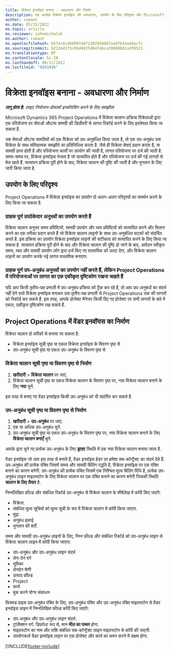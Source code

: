 ```yaml
---
title: विक्रेता इनवॉइस बनाना - अवधारणा और निर्माण
description: यह आलेख विक्रेता इनवॉइस की अवधारणा, उपयोग के लिए परिदृश्य और Microsoft Dynamics 365 Project Operations में विक्रेता इनवॉइस बनाने के तरीके का वर्णन करता है.
author: rumant
ms.date: 03/25/2022
ms.topic: article
ms.reviewer: johnmichalak
ms.author: rumant
ms.openlocfilehash: b57ec8cdb6097e6f2207056667aadfb43ee8acfc
ms.sourcegitcommit: b2224d1f3c0bd4925d647e6ca3960db81a209521
ms.translationtype: MT
ms.contentlocale: hi-IN
ms.lasthandoff: 08/11/2022
ms.locfileid: "9261936"
---
```

# <a name="vendor-invoicing---concept-and-creation"></a>विक्रेता इनवॉइस बनाना - अवधारणा और निर्माण

_**लागू होता है:** लाइट नियोजन-प्रोफार्मा इनवॉयसिंग करने के लिए समझौता_

Microsoft Dynamics 365 Project Operations में विक्रेता चालान-प्रक्रिया विक्रेताओं द्वारा एक परियोजना पर सेवाओं और/या सामग्री की डिलीवरी से लागत रिकॉर्ड करने के लिए इस्तेमाल किया जा सकता है.

जब सेवाओं और/या सामग्रियों को एक विक्रेता को उप-अनुबंधित किया जाता है, तो एक उप-अनुबंध उस विक्रेता के साथ संविदात्मक समझौते का प्रतिनिधित्व करता है. जैसे ही विक्रेता सेवाएं प्रदान करता है, या सामग्री प्राप्त होती है और परियोजना कार्यों पर उपयोग की जाती है, लागत परियोजना पर दर्ज की जाती है. समय-समय पर, विक्रेता इनवॉइस भेजता है जो सत्यापित होते हैं और परियोजना पर दर्ज की गई लागतों से मेल खाते हैं. सत्यापन प्रक्रिया पूरी होने के बाद, विक्रेता चालान की पुष्टि की जाती है और भुगतान के लिए जारी किया जाता है.

## <a name="scenarios-for-use"></a>उपयोग के लिए परिदृश्य

Project Operations में विक्रेता इनवॉइस का उपयोग दो अलग-अलग परिदृश्यों का समर्थन करने के लिए किया जा सकता है.

### <a name="customers-use-the-full-subcontracting-experiences"></a>ग्राहक पूर्ण उपठेकेदार अनुभवों का उपयोग करते हैं

विक्रेता चालान अनुभव समय प्रविष्टियों, सामग्री उपयोग और व्यय प्रविष्टियों को सत्यापित करने और मिलान करने का एक तरीका प्रदान करते हैं जो विक्रेता चालान लाइनों के साथ उप-अनुबंधित घटकों को संदर्भित करते हैं. इस प्रक्रिया का उपयोग विक्रेता इनवॉइस लाइनों की सटीकता को सत्यापित करने के लिए किया जा सकता है. सत्यापन प्रक्रिया पूरी होने के बाद और विक्रेता चालान की पुष्टि हो जाने के बाद, आवेदन स्वीकृत समय, व्यय और सामग्री उपयोग लॉग द्वारा दर्ज किए गए वास्तविक को उलट देगा, और विक्रेता चालान लाइनों का उपयोग करके नई लागत वास्तविक बनाएगा.

### <a name="customers-dont-use-the-full-subcontracting-experiences-but-want-to-have-a-unified-view-of-costs-on-projects-in-project-operations"></a>ग्राहक पूर्ण उप-अनुबंध अनुभवों का उपयोग नहीं करते हैं, लेकिन Project Operations में परियोजनाओं पर लागत का एक एकीकृत दृष्टिकोण रखना चाहते हैं

यदि आप किसी तृतीय-पक्ष प्रणाली में उप-अनुबंध प्रक्रिया को ट्रैक कर रहे हैं, तो आप उप-अनुबंधों का संदर्भ नहीं देने वाले विक्रेता इनवॉइस बनाकर उस तृतीय-पक्ष प्रणाली से Project Operations तक की लागतों को रिकॉर्ड कर सकते हैं. इस तरह, आपके प्रोजेक्ट मैनेजर किसी दिए गए प्रोजेक्ट पर सभी लागतों के बारे में एकल, एकीकृत दृष्टिकोण रख सकते हैं.

## <a name="creation-of-vendor-invoices-in-project-operations"></a>Project Operations में वेंडर इनवॉयस का निर्माण

विक्रेता चालान दो तरीकों से बनाया जा सकता है:

- विक्रेता इनवॉइस सूची पृष्ठ या एकल विक्रेता इनवॉइस के विवरण पृष्ठ से
- उप-अनुबंध सूची पृष्ठ या एकल उप-अनुबंध के विवरण पृष्ठ से

### <a name="creation-from-the-vendor-invoice-list-page-or-details-page"></a>विक्रेता चालान सूची पृष्ठ या विवरण पृष्ठ से निर्माण

1. **खरीदारी** \> **विक्रेता चालान** पर जाएं.
2. विक्रेता चालान सूची पृष्ठ या एकल विक्रेता चालान के विवरण पृष्ठ पर, नया विक्रेता चालान बनाने के लिए **नया** चुनें.

इस तरह से बनाए गए वेंडर इनवॉइस किसी उप-अनुबंध को भी संदर्भित कर सकते हैं.

### <a name="creation-from-the-subcontract-list-page-or-details-page"></a>उप-अनुबंध सूची पृष्ठ या विवरण पृष्ठ से निर्माण

1. **खरीदारी** \> **उप-अनुबंध** पर जाएं.
2. एक या अधिक उप-अनुबंध चुनें.
3. उप-अनुबंध सूची पृष्ठ या एकल उप-अनुबंध के विवरण पृष्ठ पर, नया विक्रेता चालान बनाने के लिए **विक्रेता चालान बनाएँ** चुनें.

आपके द्वारा चुने गए प्रत्येक उप-अनुबंध के लिए **ड्राफ़्ट** स्थिति में एक नया विक्रेता चालान बनाया जाता है.

वेंडर इनवॉइस जो आप इस तरह से बनाते हैं, वेंडर इनवॉइस हेडर पर हमेशा सब-कॉन्ट्रैक्ट का संदर्भ देते हैं. उप-अनुबंध की प्रत्येक पंक्ति जिसमें समय और सामग्री बिलिंग पद्धति है, विक्रेता इनवॉइस पर एक पंक्ति बनाने का कारण बनेगी. उप-अनुबंध की प्रत्येक पंक्ति जिसमें एक निश्चित मूल्य बिलिंग विधि है, प्रत्येक उप-अनुबंध लाइन माइलस्टोन के लिए विक्रेता चालान पर एक पंक्ति बनाने का कारण बनेगी जिसकी स्थिति **चालान के लिए तैयार** है.

निम्नलिखित फ़ील्ड और संबंधित रिकॉर्ड उप-अनुबंध से विक्रेता चालान के शीर्षलेख में कॉपी किए जाएंगे:

- विक्रेता.
- संबंधित मूल्य सूचियों को मूल्य सूची के रूप में विक्रेता चालान में कॉपी किया जाएगा.
- मुद्रा.
- अनुबंध इकाई
- भुगतान की शर्तें.

समय और सामग्री उप-अनुबंध लाइनों के लिए, निम्न फ़ील्ड और संबंधित रिकॉर्ड को उप-अनुबंध लाइन से विक्रेता चालान लाइन में कॉपी किया जाएगा:

- उप-अनुबंध और उप-अनुबंध लाइन संदर्भ
- लेन-देन वर्ग
- भूमिका
- लेनदेन श्रेणी
- उत्पाद फ़ील्‍ड
- Project
- कार्य
- बुक करने योग्य संसाधन

फिक्स्ड प्राइस उप-अनुबंध पंक्ति के लिए, उप-अनुबंध पंक्ति और उप-अनुबंध पंक्ति माइलस्टोन से वेंडर इनवॉइस लाइन में निम्नलिखित फील्ड कॉपी किए जाएंगे:

- उप-अनुबंध और उप-अनुबंध लाइन संदर्भ.
- ट्रांज़ैक्शन वर्ग. डिफ़ॉल्ट रूप से, मान **मील का पत्थर** होगा.
- माइलस्टोन का नाम और राशि संबंधित सब-कॉन्ट्रैक्ट लाइन माइलस्टोन से कॉपी की जाएगी.
- उपयोगकर्ता वेंडर इनवॉइस लाइन पर एक प्रोजेक्ट और कार्य का चयन करने में सक्षम होगा.

[!INCLUDE[footer-include](../../includes/footer-banner.md)]
